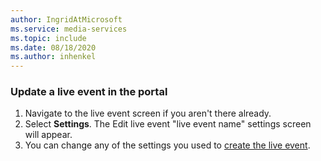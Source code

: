 ```yaml
---
author: IngridAtMicrosoft
ms.service: media-services 
ms.topic: include
ms.date: 08/18/2020
ms.author: inhenkel
---
```


### Update a live event in the portal

1. Navigate to the live event screen if you aren't there already.
1. Select **Settings**. The Edit live event "live event name" settings screen will appear.
1. You can change any of the settings you used to [create the live event](../live-event-create-how-to.md).
